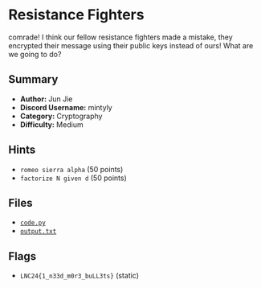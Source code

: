# Resistance Fighters
comrade! I think our fellow resistance fighters made a mistake, they encrypted their message using their public keys instead of ours! What are we going to do?

## Summary
- **Author:** Jun Jie
- **Discord Username:** mintyly
- **Category:** Cryptography
- **Difficulty:** Medium

## Hints
- `romeo sierra alpha` (50 points)
- `factorize N given d` (50 points)

## Files
- [`code.py`](./dist/code.py)
- [`output.txt`](./dist/output.txt)

## Flags
- `LNC24{1_n33d_m0r3_buLL3ts}` (static)